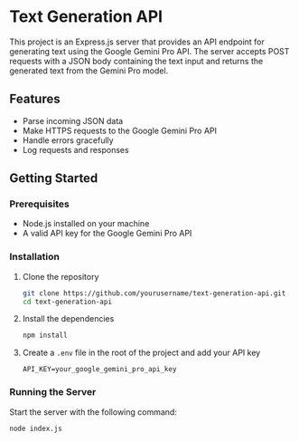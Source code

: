 <!-- Create read me for this project, tutorial install and use -->
# Text Generation API

This project is an Express.js server that provides an API endpoint for generating text using the Google Gemini Pro API. The server accepts POST requests with a JSON body containing the text input and returns the generated text from the Gemini Pro model.

## Features

- Parse incoming JSON data
- Make HTTPS requests to the Google Gemini Pro API
- Handle errors gracefully
- Log requests and responses

## Getting Started

### Prerequisites

- Node.js installed on your machine
- A valid API key for the Google Gemini Pro API

### Installation

1. Clone the repository

    ```bash
    git clone https://github.com/yourusername/text-generation-api.git
    cd text-generation-api
    ```

2. Install the dependencies

    ```bash
    npm install
    ```

3. Create a `.env` file in the root of the project and add your API key

    ```env
    API_KEY=your_google_gemini_pro_api_key
    ```

### Running the Server

Start the server with the following command:

```bash
node index.js
